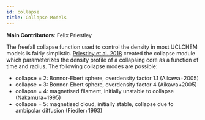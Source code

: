```yaml
---
id: collapse
title: Collapse Models
---
```


**Main Contributors**: Felix Priestley

The freefall collapse function used to control the density in most UCLCHEM models is fairly simplistic. [Priestley et al. 2018](https://dx.doi.org/10.3847/1538-3881/aac957) created the collapse module which parameterizes the density profile of a collapsing core as a function of time and radius. The following collapse modes are possible:

-   collapse = 2: Bonnor-Ebert sphere, overdensity factor 1.1 (Aikawa+2005)
-   collapse = 3: Bonnor-Ebert sphere, overdensity factor 4 (Aikawa+2005)
-   collapse = 4: magnetised filament, initially unstable to collapse (Nakamura+1995)
-   collapse = 5: magnetised cloud, initially stable, collapse due to ambipolar diffusion (Fiedler+1993)

